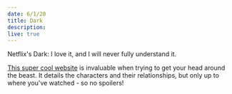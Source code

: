 ```yaml
---
date: 6/1/20
title: Dark
description: 
live: true
---
```


Netflix's Dark: I love it, and I will never fully understand it.

[This super cool website](https://darknetflix.io) is invaluable when trying to get your head around the beast. It details the characters and their relationships, but only up to where you've watched - so no spoilers!
